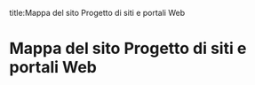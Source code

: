 title:Mappa del sito Progetto di siti e portali Web

# Mappa del sito Progetto di siti e portali Web




